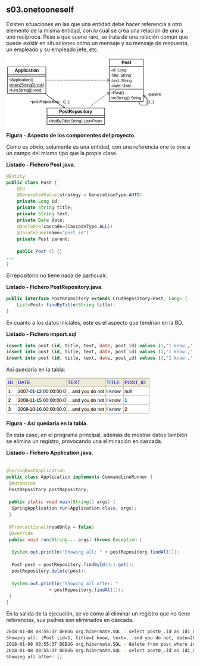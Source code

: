 ## s03.onetooneself

Existen situaciones en las que una entidad debe hacer referencia a otro elemento de la misma entidad, con lo cual se crea una relación de uno a uno recíproca. Pese a que suene raro, se trata de una relación común que puede existir en situaciones como un mensaje y su mensaje de respuesta, un empleado y su empleado jefe, etc.

![Componentes del proyecto](s03.onetooneself.png)

**Figura - Aspecto de los componentes del proyecto.**

Como es obvio, solamente es una entidad, con una referencia one to one a un campo del mismo tipo que la propia clase.

**Listado - Fichero Post.java.**

```java
@Entity
public class Post {
    @Id
    @GeneratedValue(strategy = GenerationType.AUTO)
	private Long id;
	private String title;
	private String text;
	private Date date;
	@OneToOne(cascade={CascadeType.ALL})
	@JoinColumn(name="post_id")
	private Post parent;

	public Post () {}
...
}
```

El repositorio no tiene nada de particualr.

**Listado - Fichero PostRepository.java.**

```java
public interface PostRepository extends CrudRepository<Post, Long> {
	List<Post> findByTitle(String title);
}
```

En cuanto a los datos iniciales, este es el aspecto que tendrían en la BD.

**Listado - Fichero import.sql**

```sql
insert into post (id, title, text, date, post_id) values (1,'I know','...and you do not','2007-01-12', null);
insert into post (id, title, text, date, post_id) values (2,'I know','...and you do not','2008-11-15', 1);
insert into post (id, title, text, date, post_id) values (3,'I know','...and you do not','2009-10-16', 2);

```
Así quedaría en la tabla:

![Las tabla resultante](s03.onetooneself.tables.png)

**Figura - Así quedaría en la tabla.**


En esta caso, en el programa principal, además de mostrar datos también se elimina un registro, provocando una eliminación en cascada.

**Listado - Fichero Application.java.**

```java

@SpringBootApplication
public class Application implements CommandLineRunner {
 @Autowired
 PostRepository postRepository;

 public static void main(String[] args) {
  SpringApplication.run(Application.class, args);
 }

 @Transactional(readOnly = false)
 @Override
 public void run(String... args) throws Exception {

  System.out.println("Showing all: " + postRepository.findAll());

  Post post = postRepository.findById(3L).get();
  postRepository.delete(post);

  System.out.println("Showing all after: " 
				+ postRepository.findAll());
 }
}
```

En la salida de la ejecución, se ve cómo al eliminar un registro que no tiene referencias, sus padres son eliminados en cascada.

```bash
2018-01-08 08:55:37 DEBUG org.hibernate.SQL - select post0_.id as id1_0_, post0_.date as date2_0_, post0_.post_id as post_id5_0_, post0_.text as text3_0_, post0_.title as title4_0_ from post post0_
Showing all: [Post [id=1, title=I know, text=...and you do not, date=2007-01-12 00:00:00.0, parentid= ], Post [id=2, title=I know, text=...and you do not, date=2008-11-15 00:00:00.0, parentid=1 ], Post [id=3, title=I know, text=...and you do not, date=2009-10-16 00:00:00.0, parentid=2 ]]
2018-01-08 08:55:37 DEBUG org.hibernate.SQL - delete from post where id=?
2018-01-08 08:55:37 DEBUG org.hibernate.SQL - select post0_.id as id1_0_, post0_.date as date2_0_, post0_.post_id as post_id5_0_, post0_.text as text3_0_, post0_.title as title4_0_ from post post0_
Showing all after: []
```